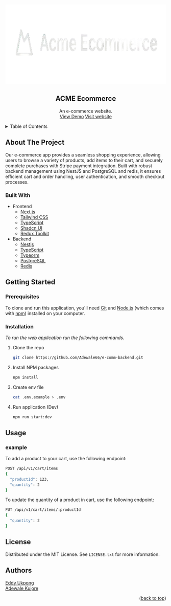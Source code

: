 <a name="readme-top"></a>

<!-- PROJECT LOGO -->
<br />
<div align="center">
  <a href="#">
    <img src="assets/Logo-vector.png" alt="Logo" width="600" height="250">
  </a>

  <h2 align="center">ACME Ecommerce</h2>

  <p align="center">
    An e-commerce website.
    <br />
    <a href="https://www.youtube.com/watch?v=yCXuyqVTIFU">View Demo</a>
    <a href="https://e-comm-frontend-xi.vercel.app/">Visit website</a>
  </p>
</div>

<!-- TABLE OF CONTENTS -->
<details>
  <summary>Table of Contents</summary>
  <ol>
    <li>
      <a href="#about-the-project">About The Project</a>
      <ul>
        <li><a href="#built-with">Built With</a></li>
      </ul>
    </li>
    <li>
      <a href="#getting-started">Getting Started</a>
      <ul>
        <li><a href="#prerequisites">Prerequisites</a></li>
        <li><a href="#installation">Installation</a></li>
      </ul>
    </li>
    <li><a href="#license">License</a></li>
    <li><a href="#author">Authors</a></li>
  </ol>
</details>

<!-- ABOUT THE PROJECT -->

## About The Project

Our e-commerce app provides a seamless shopping experience, allowing users to browse a variety of products, add items to their cart, and securely complete purchases with Stripe payment integration. Built with robust backend management using NestJS and PostgreSQL and redis, it ensures efficient cart and order handling, user authentication, and smooth checkout processes.

### Built With

- Frontend
  - [Next.js](https://nextjs.org/)
  - [Tailwind CSS](https://tailwindcss.com/)
  - [TypeScript](https://www.typescriptlang.org/)
  - [Shadcn UI](https://ui.shadcn.com/)
  - [Redux Toolkit](https://redux-toolkit.js.org/)
- Backend
  - [Nestjs](https://docs.nestjs.com/)
  - [TypeScript](https://www.typescriptlang.org/)
  - [Typeorm](https://typeorm.io/)
  - [PostgreSQL](https://www.postgresql.org/)
  - [Redis](https://redis.io/)

<!-- GETTING STARTED -->

## Getting Started

### Prerequisites

To clone and run this application, you'll need [Git](https://git-scm.com) and [Node.js](https://nodejs.org/en/download/) (which comes with [npm](http://npmjs.com)) installed on your computer.

### Installation

_To run the web application run the following commands._

1. Clone the repo
   ```sh
   git clone https://github.com/Adewale66/e-comm-backend.git
   ```
2. Install NPM packages
   ```sh
   npm install
   ```
3. Create env file

   ```sh
   cat .env.example > .env

   ```

4. Run application (Dev)

   ```sh
   npm run start:dev

   ```

   <!-- USAGE EXAMPLES -->

## Usage

### example

To add a product to your cart, use the following endpoint:

```bash
POST /api/v1/cart/items
{
  "productId": 123,
  "quantity": 2
}

```

To update the quantity of a product in cart, use the following endpoint:

```bash
PUT /api/v1/cart/items/:productId
{
  "quantity": 2
}

```

<!-- LICENSE -->

## License

Distributed under the MIT License. See `LICENSE.txt` for more information.

<!-- Authors -->

## Authors

[Eddy Ukpong](https://github.com/Fahleh) \
[Adewale Kujore](https://github.com/Adewale66)

<p align="right">(<a href="#readme-top">back to top</a>)</p>
